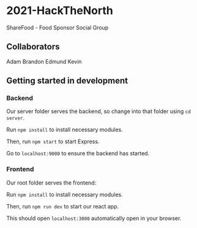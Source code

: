 # 2021-HackTheNorth

ShareFood - Food Sponsor Social Group

## Collaborators

Adam
Brandon
Edmund
Kevin

## Getting started in development

### Backend

Our server folder serves the backend, so change into that folder using `cd server`.

Run `npm install` to install necessary modules.

Then, run `npm start` to start Express.

Go to `localhost:9000` to ensure the backend has started.

### Frontend

Our root folder serves the frontend:

Run `npm install` to install necessary modules.

Then, run `npm run dev` to start our react app.

This should open `localhost:3000` automatically open in your browser.
